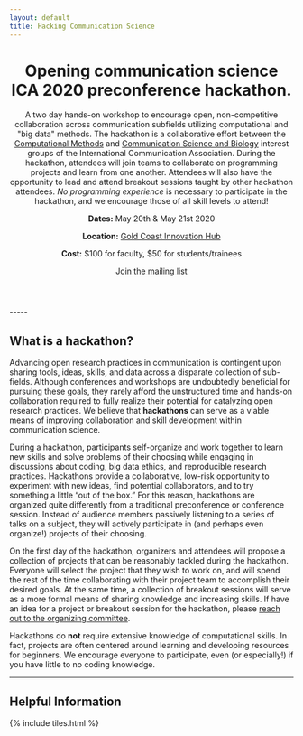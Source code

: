 ```yaml
---
layout: default
title: Hacking Communication Science
---
```


<header>
<h1>Opening communication science<br />
ICA 2020 preconference hackathon.</h1>
<p>A two day hands-on workshop to encourage open, non-competitive collaboration across communication subfields utilizing computational and "big data" methods. The hackathon is a collaborative effort between the <a href="http://ica-cm.org/">Computational Methods</a> and <a href ="http://commscience.org/">Communication Science and Biology</a> interest groups of the International Communication Association. During the hackathon, attendees will join teams to collaborate on programming projects and learn from one another. Attendees will also have the opportunity to lead and attend breakout sessions taught by other hackathon attendees. <i>No programming experience</i> is necessary to participate in the hackathon, and we encourage those of all skill levels to attend!</p>

<p><b>Dates:</b> May 20th & May 21st 2020 </p> 
<p><b>Location:</b> <a href="https://www.gchub.com.au/">Gold Coast Innovation Hub</a></p>
<p><b>Cost:</b> $100 for faculty, $50 for students/trainees</p>

<a href="https://forms.gle/QLCW9T6HvR38ErrJ8" class="button"> <i class="fas fa-pencil-alt"></i> Join the mailing list</a>

</header>
-----

## What is a hackathon?

Advancing open research practices in communication is contingent upon sharing tools, ideas, skills, and data across a disparate collection of sub-fields. Although conferences and workshops are undoubtedly beneficial for pursuing these goals, they rarely afford the unstructured time and hands-on collaboration required to fully realize their potential for catalyzing open research practices. We believe that **hackathons** can serve as a viable means of improving collaboration and skill development within communication science.

During a hackathon, participants self-organize and work together to learn new skills and solve problems of their choosing while engaging in discussions about coding, big data ethics, and reproducible research practices. Hackathons provide a collaborative, low-risk opportunity to experiment with new ideas, find potential collaborators, and to try something a little “out of the box.” For this reason, hackathons are organized quite differently from a traditional preconference or conference session. Instead of audience members passively listening to a series of talks on a subject, they will actively participate in (and perhaps even organize!) projects of their choosing. 

On the first day of the hackathon, organizers and attendees will propose a collection of projects that can be reasonably tackled during the hackathon. Everyone will select the project that they wish to work on, and will spend the rest of the time collaborating with their project team to accomplish their desired goals. At the same time, a collection of breakout sessions will serve as a more formal means of sharing knowledge and increasing skills. If have an idea for a project or breakout session for the hackathon, please <a href ="mailto:hackingcommsci@gmail.com">reach out to the organizing committee</a>. 

Hackathons do **not** require extensive knowledge of computational skills. In fact, projects are often centered around learning and developing resources for beginners. We encourage everyone to participate, even (or especially!) if you have little to no coding knowledge. 

-----

## Helpful Information
{% include tiles.html %}
